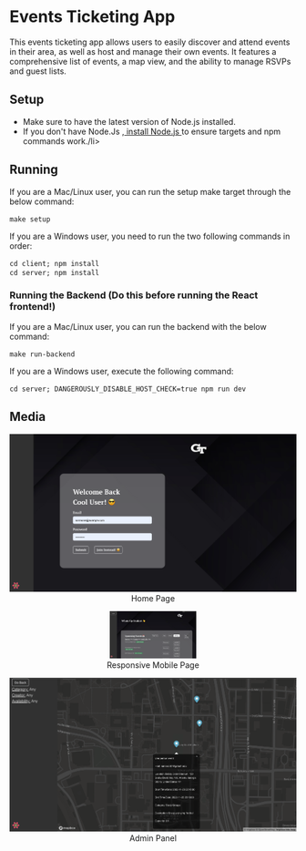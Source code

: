 <h1>Events Ticketing App</h1>
This events ticketing app allows users to easily discover and attend events in their area, as well as host and manage their own events. It features a comprehensive list of events, a map view, and the ability to manage RSVPs and guest lists.
<h2>Setup</h2>
<ul>
	<li>Make sure to have the latest version of Node.js installed.</li>
	<li>If you don't have Node.Js ,<a href="https://nodejs.org/en/download/"> install Node.js </a> to ensure targets and npm commands work./li>
</ul>
<h2>Running</h2>

If you are a Mac/Linux user, you can run the setup make target through the below command:
```
make setup
```
If you are a Windows user, you need to run the two following commands in order:
```
cd client; npm install
cd server; npm install
```
### Running the Backend (Do this before running the React frontend!)
If you are a Mac/Linux user, you can run the backend with the below command:
```
make run-backend
```

If you are a Windows user, execute the following command:
```
cd server; DANGEROUSLY_DISABLE_HOST_CHECK=true npm run dev
```
<h2>Media</h2>
<p align="center">
  <img src="/github_images/img1.png">
  <br>Home Page
</p>
<p align="center">
  <img width='30%' src="/github_images/img2.png">
  <br>Responsive Mobile Page
</p>
<p align="center">
  <img src="/github_images/img3.png">
  <br>Admin Panel
</p>
